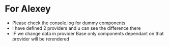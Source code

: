 # For Alexey 

- Please check the console.log for dummy components
- I have defined 2 providers and u can see the difference there
- IF we change data in provider Base only components dependant on that provider will be rerendered 